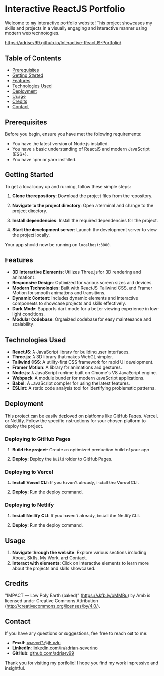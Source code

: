 # Interactive ReactJS Portfolio

Welcome to my interactive portfolio website! This project showcases my skills and projects in a visually engaging and interactive manner using modern web technologies.

https://adrisev99.github.io/Interactive-ReactJS-Portfolio/

## Table of Contents

- [Prerequisites](#prerequisites)
- [Getting Started](#getting-started)
- [Features](#features)
- [Technologies Used](#technologies-used)
- [Deployment](#deployment)
- [Usage](#usage)
- [Credits](#credits)
- [Contact](#contact)

## Prerequisites

Before you begin, ensure you have met the following requirements:

- You have the latest version of Node.js installed.
- You have a basic understanding of ReactJS and modern JavaScript (ES6+).
- You have npm or yarn installed.

## Getting Started

To get a local copy up and running, follow these simple steps:

1. **Clone the repository**: Download the project files from the repository.

2. **Navigate to the project directory**: Open a terminal and change to the project directory.

3. **Install dependencies**: Install the required dependencies for the project.

4. **Start the development server**: Launch the development server to view the project locally.

Your app should now be running on `localhost:3000`.

## Features

- **3D Interactive Elements**: Utilizes Three.js for 3D rendering and animations.
- **Responsive Design**: Optimized for various screen sizes and devices.
- **Modern Technologies**: Built with ReactJS, Tailwind CSS, and Framer Motion for smooth animations and transitions.
- **Dynamic Content**: Includes dynamic elements and interactive components to showcase projects and skills effectively.
- **Dark Mode**: Supports dark mode for a better viewing experience in low-light conditions.
- **Modular Codebase**: Organized codebase for easy maintenance and scalability.

## Technologies Used

- **ReactJS**: A JavaScript library for building user interfaces.
- **Three.js**: A 3D library that makes WebGL simpler.
- **Tailwind CSS**: A utility-first CSS framework for rapid UI development.
- **Framer Motion**: A library for animations and gestures.
- **Node.js**: A JavaScript runtime built on Chrome's V8 JavaScript engine.
- **Webpack**: A module bundler for modern JavaScript applications.
- **Babel**: A JavaScript compiler for using the latest features.
- **ESLint**: A static code analysis tool for identifying problematic patterns.

## Deployment

This project can be easily deployed on platforms like GitHub Pages, Vercel, or Netlify. Follow the specific instructions for your chosen platform to deploy the project.

### Deploying to GitHub Pages

1. **Build the project**: Create an optimized production build of your app.

2. **Deploy**: Deploy the `build` folder to GitHub Pages.

### Deploying to Vercel

1. **Install Vercel CLI**: If you haven't already, install the Vercel CLI.

2. **Deploy**: Run the deploy command.

### Deploying to Netlify

1. **Install Netlify CLI**: If you haven't already, install the Netlify CLI.

2. **Deploy**: Run the deploy command.

## Usage

1. **Navigate through the website**: Explore various sections including About, Skills, My Work, and Contact.
2. **Interact with elements**: Click on interactive elements to learn more about the projects and skills showcased.

## Credits

"IMPACT — Low Poly Earth (baked)" (https://skfb.ly/oMMRu) by Amb is licensed under Creative Commons Attribution (http://creativecommons.org/licenses/by/4.0/).


## Contact

If you have any questions or suggestions, feel free to reach out to me:

- **Email**: aseveri3@jh.edu
- **LinkedIn**: [linkedin.com/in/adrian-severino](https://linkedin.com/in/adrian-severino)
- **GitHub**: [github.com/adrisev99](https://github.com/adrisev99)

Thank you for visiting my portfolio! I hope you find my work impressive and insightful.


